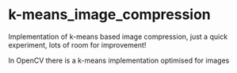 # k-means_image_compression
Implementation of k-means based image compression, just a quick experiment, lots of room for improvement!

In OpenCV there is a k-means implementation optimised for images

